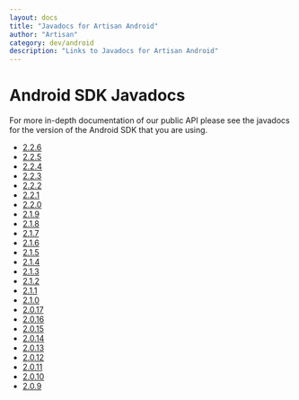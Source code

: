 ```yaml
---
layout: docs
title: "Javadocs for Artisan Android"
author: "Artisan"
category: dev/android
description: "Links to Javadocs for Artisan Android"
---
```


# Android SDK Javadocs

For more in-depth documentation of our public API please see the javadocs for the version of the Android SDK that you are using.

* <a target="_blank" href="/android/javadoc/2_2_6">2.2.6</a>
* <a target="_blank" href="/android/javadoc/2_2_5">2.2.5</a>
* <a target="_blank" href="/android/javadoc/2_2_4">2.2.4</a>
* <a target="_blank" href="/android/javadoc/2_2_3">2.2.3</a>
* <a target="_blank" href="/android/javadoc/2_2_2">2.2.2</a>
* <a target="_blank" href="/android/javadoc/2_2_1">2.2.1</a>
* <a target="_blank" href="/android/javadoc/2_2_0">2.2.0</a>
* <a target="_blank" href="/android/javadoc/2_1_9">2.1.9</a>
* <a target="_blank" href="/android/javadoc/2_1_8">2.1.8</a>
* <a target="_blank" href="/android/javadoc/2_1_7">2.1.7</a>
* <a target="_blank" href="/android/javadoc/2_1_6">2.1.6</a>
* <a target="_blank" href="/android/javadoc/2_1_5">2.1.5</a>
* <a target="_blank" href="/android/javadoc/2_1_4">2.1.4</a>
* <a target="_blank" href="/android/javadoc/2_1_3">2.1.3</a>
* <a target="_blank" href="/android/javadoc/2_1_2">2.1.2</a>
* <a target="_blank" href="/android/javadoc/2_1_1">2.1.1</a>
* <a target="_blank" href="/android/javadoc/2_1_0">2.1.0</a>
* <a target="_blank" href="/android/javadoc/2_0_17">2.0.17</a>
* <a target="_blank" href="/android/javadoc/2_0_16">2.0.16</a>
* <a target="_blank" href="/android/javadoc/2_0_15">2.0.15</a>
* <a target="_blank" href="/android/javadoc/2_0_14">2.0.14</a>
* <a target="_blank" href="/android/javadoc/2_0_13">2.0.13</a>
* <a target="_blank" href="/android/javadoc/2_0_12">2.0.12</a>
* <a target="_blank" href="/android/javadoc/2_0_11">2.0.11</a>
* <a target="_blank" href="/android/javadoc/2_0_10">2.0.10</a>
* <a target="_blank" href="/android/javadoc/2_0_9">2.0.9</a>
